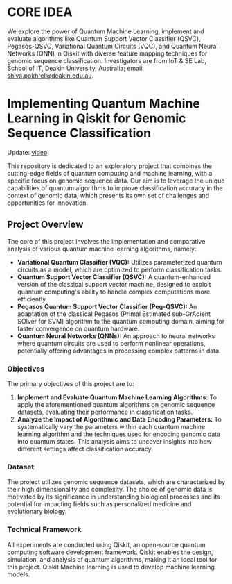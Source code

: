 # CORE IDEA

We explore the power of Quantum Machine Learning, implement and evaluate algorithms like Quantum Support Vector Classifier (QSVC), Pegasos-QSVC, Variational Quantum Circuits (VQC), and Quantum Neural Networks (QNN) in Qiskit with diverse feature mapping techniques for genomic sequence classification. Investigators are from IoT & SE Lab, School of IT, Deakin University, Australia; email: shiva.pokhrel@deakin.edu.au.

#  Implementing Quantum Machine Learning in Qiskit for Genomic Sequence Classification
Update: [video](https://youtu.be/lA5DBFqun9U)

This repository is dedicated to an exploratory project that combines the cutting-edge fields of quantum computing and machine learning, with a specific focus on genomic sequence data. Our aim is to leverage the unique capabilities of quantum algorithms to improve classification accuracy in the context of genomic data, which presents its own set of challenges and opportunities for innovation.

## Project Overview

The core of this project involves the implementation and comparative analysis of various quantum machine learning algorithms, namely:

- **Variational Quantum Classifier (VQC):** Utilizes parameterized quantum circuits as a model, which are optimized to perform classification tasks.
- **Quantum Support Vector Classifier (QSVC):** A quantum-enhanced version of the classical support vector machine, designed to exploit quantum computing's ability to handle complex computations more efficiently.
- **Pegasos Quantum Support Vector Classifier (Peg-QSVC):** An adaptation of the classical Pegasos (Primal Estimated sub-GrAdient SOlver for SVM) algorithm to the quantum computing domain, aiming for faster convergence on quantum hardware.
- **Quantum Neural Networks (QNNs):** An approach to neural networks where quantum circuits are used to perform nonlinear operations, potentially offering advantages in processing complex patterns in data.

### Objectives

The primary objectives of this project are to:

1. **Implement and Evaluate Quantum Machine Learning Algorithms:** To apply the aforementioned quantum algorithms on genomic sequence datasets, evaluating their performance in classification tasks.
2. **Analyze the Impact of Algorithmic and Data Encoding Parameters:** To systematically vary the parameters within each quantum machine learning algorithm and the techniques used for encoding genomic data into quantum states. This analysis aims to uncover insights into how different settings affect classification accuracy.


### Dataset

The project utilizes genomic sequence datasets, which are characterized by their high dimensionality and complexity. The choice of genomic data is motivated by its significance in understanding biological processes and its potential for impacting fields such as personalized medicine and evolutionary biology.

### Technical Framework

All experiments are conducted using Qiskit, an open-source quantum computing software development framework. Qiskit enables the design, simulation, and analysis of quantum algorithms, making it an ideal tool for this project. Qiskit Machine learning is used to develop machine learning models.
